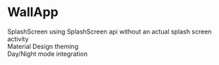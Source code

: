 # WallApp
SplashScreen using SplashScreen api without an actual splash screen activity\
Material Design theming\
Day/Night mode integration
